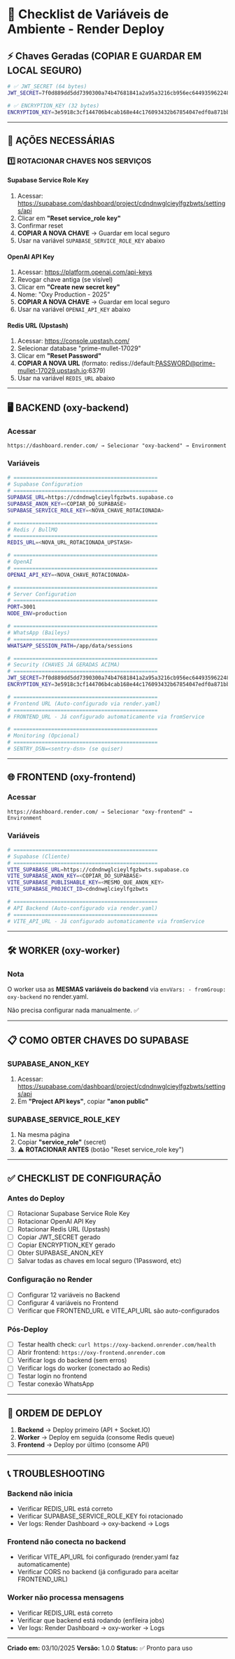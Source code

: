 # 🔐 Checklist de Variáveis de Ambiente - Render Deploy

## ⚡ Chaves Geradas (COPIAR E GUARDAR EM LOCAL SEGURO)

```bash
# ✅ JWT_SECRET (64 bytes)
JWT_SECRET=7f0d889dd5dd7390300a74b47681841a2a95a3216cb956ec644935962248e18c9defcc8a5990f58f26fb53cc0e91f9d330cfd25fd891e7e40eeab618ea296c17

# ✅ ENCRYPTION_KEY (32 bytes)
ENCRYPTION_KEY=3e5918c3cf144706b4cab168e44c176093432b67854047edf0a871bba81a081d
```

---

## 🔄 AÇÕES NECESSÁRIAS

### 1️⃣ ROTACIONAR CHAVES NOS SERVIÇOS

#### Supabase Service Role Key
1. Acessar: https://supabase.com/dashboard/project/cdndnwglcieylfgzbwts/settings/api
2. Clicar em **"Reset service_role key"**
3. Confirmar reset
4. **COPIAR A NOVA CHAVE** → Guardar em local seguro
5. Usar na variável `SUPABASE_SERVICE_ROLE_KEY` abaixo

#### OpenAI API Key
1. Acessar: https://platform.openai.com/api-keys
2. Revogar chave antiga (se visível)
3. Clicar em **"Create new secret key"**
4. Nome: "Oxy Production - 2025"
5. **COPIAR A NOVA CHAVE** → Guardar em local seguro
6. Usar na variável `OPENAI_API_KEY` abaixo

#### Redis URL (Upstash)
1. Acessar: https://console.upstash.com/
2. Selecionar database "prime-mullet-17029"
3. Clicar em **"Reset Password"**
4. **COPIAR A NOVA URL** (formato: rediss://default:PASSWORD@prime-mullet-17029.upstash.io:6379)
5. Usar na variável `REDIS_URL` abaixo

---

## 🖥️ BACKEND (oxy-backend)

### Acessar
```
https://dashboard.render.com/ → Selecionar "oxy-backend" → Environment
```

### Variáveis

```bash
# ==============================================
# Supabase Configuration
# ==============================================
SUPABASE_URL=https://cdndnwglcieylfgzbwts.supabase.co
SUPABASE_ANON_KEY=<COPIAR_DO_SUPABASE>
SUPABASE_SERVICE_ROLE_KEY=<NOVA_CHAVE_ROTACIONADA>

# ==============================================
# Redis / BullMQ
# ==============================================
REDIS_URL=<NOVA_URL_ROTACIONADA_UPSTASH>

# ==============================================
# OpenAI
# ==============================================
OPENAI_API_KEY=<NOVA_CHAVE_ROTACIONADA>

# ==============================================
# Server Configuration
# ==============================================
PORT=3001
NODE_ENV=production

# ==============================================
# WhatsApp (Baileys)
# ==============================================
WHATSAPP_SESSION_PATH=/app/data/sessions

# ==============================================
# Security (CHAVES JÁ GERADAS ACIMA)
# ==============================================
JWT_SECRET=7f0d889dd5dd7390300a74b47681841a2a95a3216cb956ec644935962248e18c9defcc8a5990f58f26fb53cc0e91f9d330cfd25fd891e7e40eeab618ea296c17
ENCRYPTION_KEY=3e5918c3cf144706b4cab168e44c176093432b67854047edf0a871bba81a081d

# ==============================================
# Frontend URL (Auto-configurado via render.yaml)
# ==============================================
# FRONTEND_URL - Já configurado automaticamente via fromService

# ==============================================
# Monitoring (Opcional)
# ==============================================
# SENTRY_DSN=<sentry-dsn> (se quiser)
```

---

## 🌐 FRONTEND (oxy-frontend)

### Acessar
```
https://dashboard.render.com/ → Selecionar "oxy-frontend" → Environment
```

### Variáveis

```bash
# ==============================================
# Supabase (Cliente)
# ==============================================
VITE_SUPABASE_URL=https://cdndnwglcieylfgzbwts.supabase.co
VITE_SUPABASE_ANON_KEY=<COPIAR_DO_SUPABASE>
VITE_SUPABASE_PUBLISHABLE_KEY=<MESMO_QUE_ANON_KEY>
VITE_SUPABASE_PROJECT_ID=cdndnwglcieylfgzbwts

# ==============================================
# API Backend (Auto-configurado via render.yaml)
# ==============================================
# VITE_API_URL - Já configurado automaticamente via fromService
```

---

## 🛠️ WORKER (oxy-worker)

### Nota
O worker usa as **MESMAS variáveis do backend** via `envVars: - fromGroup: oxy-backend` no render.yaml.

Não precisa configurar nada manualmente. ✅

---

## 📋 COMO OBTER CHAVES DO SUPABASE

### SUPABASE_ANON_KEY
1. Acessar: https://supabase.com/dashboard/project/cdndnwglcieylfgzbwts/settings/api
2. Em **"Project API keys"**, copiar **"anon public"**

### SUPABASE_SERVICE_ROLE_KEY
1. Na mesma página
2. Copiar **"service_role"** (secret)
3. ⚠️ **ROTACIONAR ANTES** (botão "Reset service_role key")

---

## ✅ CHECKLIST DE CONFIGURAÇÃO

### Antes do Deploy
- [ ] Rotacionar Supabase Service Role Key
- [ ] Rotacionar OpenAI API Key
- [ ] Rotacionar Redis URL (Upstash)
- [ ] Copiar JWT_SECRET gerado
- [ ] Copiar ENCRYPTION_KEY gerado
- [ ] Obter SUPABASE_ANON_KEY
- [ ] Salvar todas as chaves em local seguro (1Password, etc)

### Configuração no Render
- [ ] Configurar 12 variáveis no Backend
- [ ] Configurar 4 variáveis no Frontend
- [ ] Verificar que FRONTEND_URL e VITE_API_URL são auto-configurados

### Pós-Deploy
- [ ] Testar health check: `curl https://oxy-backend.onrender.com/health`
- [ ] Abrir frontend: `https://oxy-frontend.onrender.com`
- [ ] Verificar logs do backend (sem erros)
- [ ] Verificar logs do worker (conectado ao Redis)
- [ ] Testar login no frontend
- [ ] Testar conexão WhatsApp

---

## 🚀 ORDEM DE DEPLOY

1. **Backend** → Deploy primeiro (API + Socket.IO)
2. **Worker** → Deploy em seguida (consome Redis queue)
3. **Frontend** → Deploy por último (consome API)

---

## 📞 TROUBLESHOOTING

### Backend não inicia
- Verificar REDIS_URL está correto
- Verificar SUPABASE_SERVICE_ROLE_KEY foi rotacionado
- Ver logs: Render Dashboard → oxy-backend → Logs

### Frontend não conecta no backend
- Verificar VITE_API_URL foi configurado (render.yaml faz automaticamente)
- Verificar CORS no backend (já configurado para aceitar FRONTEND_URL)

### Worker não processa mensagens
- Verificar REDIS_URL está correto
- Verificar que backend está rodando (enfileira jobs)
- Ver logs: Render Dashboard → oxy-worker → Logs

---

**Criado em:** 03/10/2025
**Versão:** 1.0.0
**Status:** ✅ Pronto para uso
